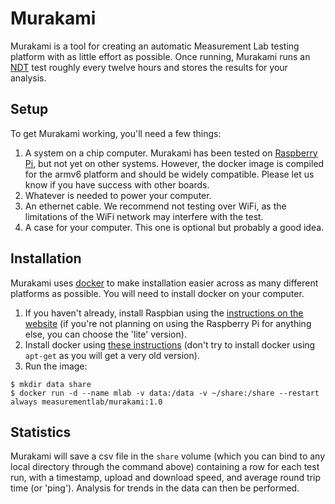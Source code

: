 # Murakami 
Murakami is a tool for creating an automatic Measurement Lab testing platform with as little effort as possible. Once running, Murakami runs an [NDT](https://www.measurementlab.net/tests/ndt/) test roughly every twelve hours and stores the results for your analysis.

## Setup
To get Murakami working, you'll need a few things:
1. A system on a chip computer. Murakami has been tested on [Raspberry Pi](https://www.raspberrypi.org/), but not yet on other systems. However, the docker image is compiled for the armv6 platform and should be widely compatible. Please let us know if you have success with other boards.
2. Whatever is needed to power your computer.
3. An ethernet cable. We recommend not testing over WiFi, as the limitations of the WiFi network may interfere with the test.
4. A case for your computer. This one is optional but probably a good idea.

## Installation
Murakami uses [docker](https://www.docker.com/) to make installation easier across as many different platforms as possible. You will need to install docker on your computer.
1. If you haven't already, install Raspbian using the [instructions on the website](https://www.raspberrypi.org/downloads/raspbian/) (if you're not planning on using the Raspberry Pi for anything else, you can choose the 'lite' version).
2. Install docker using [these instructions](https://docs.docker.com/install/linux/docker-ce/debian/#install-using-the-convenience-script) (don't try to install docker using `apt-get` as you will get a very old version).
3. Run the image:
```shell
$ mkdir data share
$ docker run -d --name mlab -v data:/data -v ~/share:/share --restart always measurementlab/murakami:1.0
```

## Statistics
Murakami will save a csv file in the `share` volume (which you can bind to any local directory through the command above) containing a row for each test run, with a timestamp, upload and download speed, and average round trip time (or 'ping'). Analysis for trends in the data can then be performed.
